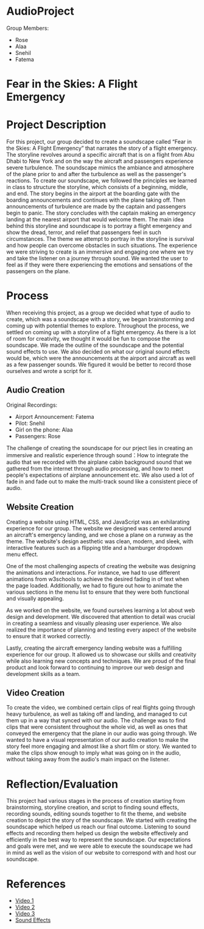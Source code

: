 # AudioProject


Group Members:
- Rose 
- Alaa
- Snehil
- Fatema 




# Fear in the Skies: A Flight Emergency


# Project Description
For this project, our group decided to create a soundscape called “Fear in the Skies: A Flight Emergency” that narrates the story of a flight emergency. The storyline revolves around a specific aircraft that is on a flight from Abu Dhabi to New York and on the way the aircraft and passengers experience severe turbulence. The soundscape mimics the ambiance and atmosphere of the plane prior to and after the turbulence as well as the passenger's reactions. To create our soundscape, we followed the principles we learned in class to structure the storyline, which consists of a beginning, middle, and end. The story begins in the airport at the boarding gate with the boarding announcements and continues with the plane taking off. Then announcements of turbulence are made by the captain and passengers begin to panic. The story concludes with the captain making an emergency landing at the nearest airport that would welcome them. The main idea behind this storyline and soundscape is to portray a flight emergency and show the dread, terror, and relief that passengers feel in such circumstances. The theme we attempt to portray in the storyline is survival and how people can overcome obstacles in such situations. The experience we were striving to create is an immersive and engaging one where we try and take the listener on a journey through sound. We wanted the user to feel as if they were there experiencing the emotions and sensations of the passengers on the plane.


# Process
When receiving this project, as a group we decided what type of audio to create, which was a soundscape with a story, we began brainstorming and coming up with potential themes to explore. Throughout the process, we settled on coming up with a storyline of a flight emergency. As there is a lot of room for creativity, we thought it would be fun to compose the soundscape. We made the outline of the soundscape and the potential sound effects to use. We also decided on what our original sound effects would be, which were the announcements at the airport and aircraft as well as a few passenger sounds. We figured it would be better to record those ourselves and wrote a script for it.   

## Audio Creation
Original Recordings:
- Airport Announcement: Fatema
- Pilot: Snehil
- Girl on the phone: Alaa
- Passengers: Rose

The challenge of creating the soundscape for our prject lies in creating an immersive and realistic experience through sound：How to integrate the audio that we recorded with the airplane cabin background sound that we gathered from the internet through audio processing, and how to meet people's expectations of airplane announcement etc. We also used a lot of fade in and fade out to make the multi-track sound like a consistent piece of audio.


## Website Creation

Creating a website using HTML, CSS, and JavaScript was an exhilarating experience for our group. The website we designed was centered around an aircraft's emergency landing, and we chose a plane on a runway as the theme. The website's design aesthetic was clean, modern, and sleek, with interactive features such as a flipping title and a hamburger dropdown menu effect.

One of the most challenging aspects of creating the website was designing the animations and interactions. For instance, we had to use different animations from w3schools to achieve the desired fading in of text when the page loaded. Additionally, we had to figure out how to animate the various sections in the menu list to ensure that they were both functional and visually appealing.

As we worked on the website, we found ourselves learning a lot about web design and development. We discovered that attention to detail was crucial in creating a seamless and visually pleasing user experience. We also realized the importance of planning and testing every aspect of the website to ensure that it worked correctly.

Lastly, creating the aircraft emergency landing website was a fulfilling experience for our group. It allowed us to showcase our skills and creativity while also learning new concepts and techniques. We are proud of the final product and look forward to continuing to improve our web design and development skills as a team.

## Video Creation

To create the video, we combined certain clips of real flights going through heavy turbulence, as well as taking off and landing, and managed to cut them up in a way that synced with our audio. The challenge was to find clips that were consistent throughout the whole vid, as well as ones that conveyed the emergency that the plane in our audio was going through. We wanted to have a visual representation of our audio creation to make the story feel more engaging and almost like a short film or story. We wanted to make the clips show enough to imply what was going on in the audio, without taking away from the audio's main impact on the listener.

# Reflection/Evaluation
This project had various stages in the process of creation starting from brainstorming, storyline creation, and script to finding sound effects, recording sounds, editing sounds together to fit the theme, and website creation to depict the story of the soundscape. We started with creating the soundscape which helped us reach our final outcome. Listening to sound effects and recording them helped us design the website effectively and efficiently in the best way to represent the soundscape. Our expectations and goals were met, and we were able to execute the soundscape we had in mind as well as the vision of our website to correspond with and host our soundscape.  

# References

- [Video 1](https://www.youtube.com/watch?v=OiRt1WbrRc8&ab_channel=ABitOfEverything)
- [Video 2](https://www.youtube.com/watch?v=y1pCGTWHr6E&ab_channel=Jo%C3%A3oSpeglich)
- [Video 3](https://www.youtube.com/watch?v=COfN7nVHpD8&t=615s&ab_channel=NonstopDan)
- [Sound Effects](https://pixabay.com/sound-effects/search/aircraft/)
